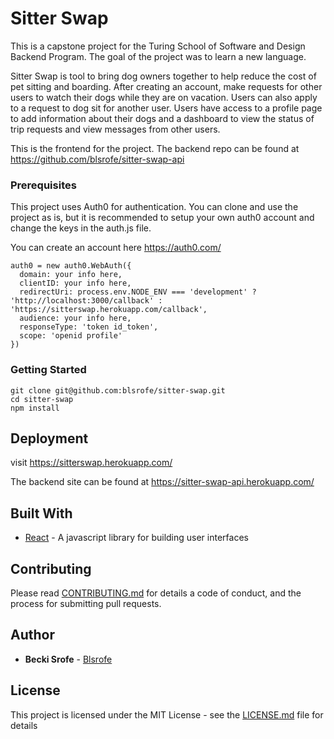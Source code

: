 # Sitter Swap

This is a capstone project for the Turing School of Software and Design Backend Program. The goal of the project was to learn a new language.

Sitter Swap is tool to bring dog owners together to help reduce the cost of pet sitting and boarding. After creating an account, make requests for other users to watch their dogs while they are on vacation. Users can also apply to a request to dog sit for another user. Users have access to a profile page to add information about their dogs and a dashboard to view the status of trip requests and view messages from other users.

This is the frontend for the project. The backend repo can be found at https://github.com/blsrofe/sitter-swap-api

### Prerequisites

This project uses Auth0 for authentication. You can clone and use the project as is, but it is recommended to setup your own auth0 account and change the keys in the auth.js file.

You can create an account here https://auth0.com/

```
auth0 = new auth0.WebAuth({
  domain: your info here,
  clientID: your info here,
  redirectUri: process.env.NODE_ENV === 'development' ? 'http://localhost:3000/callback' : 'https://sitterswap.herokuapp.com/callback',
  audience: your info here,
  responseType: 'token id_token',
  scope: 'openid profile'
})
```

### Getting Started
```
git clone git@github.com:blsrofe/sitter-swap.git
cd sitter-swap
npm install
```

## Deployment

visit https://sitterswap.herokuapp.com/

The backend site can be found at https://sitter-swap-api.herokuapp.com/

## Built With

* [React](https://reactjs.org/) - A javascript library for building user interfaces

## Contributing

Please read [CONTRIBUTING.md](https://gist.github.com/PurpleBooth/b24679402957c63ec426) for details a code of conduct, and the process for submitting pull requests.

## Author

* **Becki Srofe** - [Blsrofe](https://github.com/blsrofe)

## License

This project is licensed under the MIT License - see the [LICENSE.md](LICENSE.md) file for details
